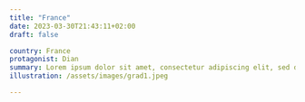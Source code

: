 ```yaml
---
title: "France"
date: 2023-03-30T21:43:11+02:00
draft: false

country: France
protagonist: Dian
summary: Lorem ipsum dolor sit amet, consectetur adipiscing elit, sed do eiusmod tempor incididunt ut labore et dolore magna aliqua.
illustration: /assets/images/grad1.jpeg

---
```


